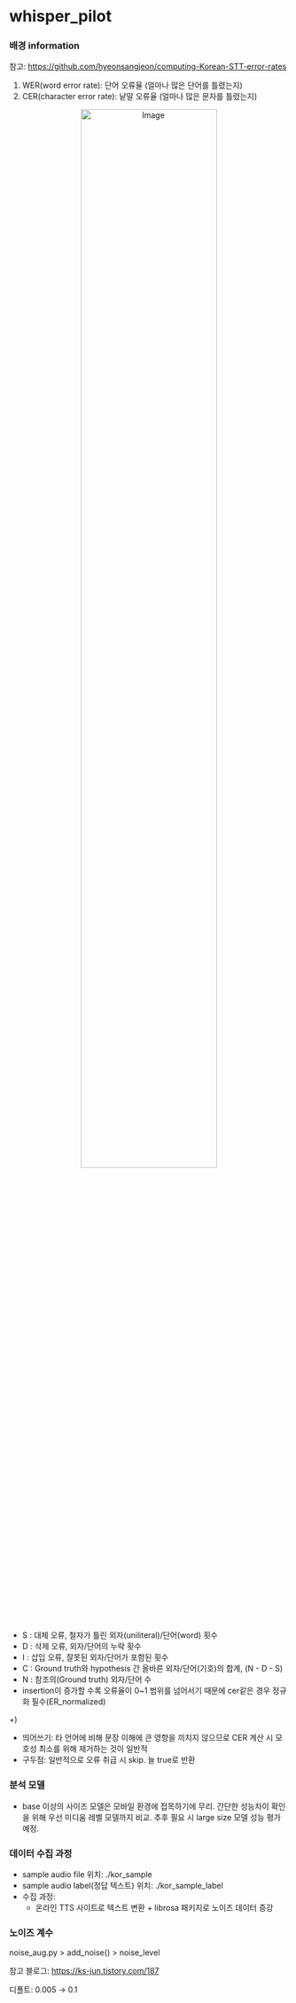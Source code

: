 # whisper_pilot
### 배경 information

참고: https://github.com/hyeonsangjeon/computing-Korean-STT-error-rates

1. WER(word error rate): 단어 오류율 (얼마나 많은 단어를 틀렸는지)
2. CER(character error rate): 낱말 오류율 (얼마나 많은 문자를 틀렸는지)

<p align="center">
<img width="70%" alt="Image" src="https://github.com/user-attachments/assets/46527ea4-f8a5-4ab1-b2b2-9fa4322d0d08" />
</p>

- S : 대체 오류, 철자가 틀린 외자(uniliteral)/단어(word) 횟수
- D : 삭제 오류, 외자/단어의 누락 횟수
- I : 삽입 오류, 잘못된 외자/단어가 포함된 횟수
- C : Ground truth와 hypothesis 간 올바른 외자/단어(기호)의 합계, (N - D - S)
- N : 참조의(Ground truth) 외자/단어 수
- insertion이 증가할 수록 오류율이 0~1 범위를 넘어서기 때문에 cer같은 경우 정규화 필수(ER_normalized)

+)

- 띄어쓰기: 타 언어에 비해 문장 이해에 큰 영향을 끼치지 않으므로 CER 계산 시 모호성 최소를 위해 제거하는 것이 일반적
- 구두점: 일반적으로 오류 취급 시 skip. 늘 true로 반환

### 분석 모델

- base 이상의 사이즈 모델은 모바일 환경에 접목하기에 무리. 간단한 성능차이 확인을 위해 우선 미디움 레벨 모델까지 비교. 추후 필요 시 large size 모델 성능 평가 예정.

### 데이터 수집 과정

- sample audio file 위치: ./kor_sample
- sample audio label(정답 텍스트) 위치: ./kor_sample_label
- 수집 과정:
    - 온라인 TTS 사이트로 텍스트 변환 + librosa 패키지로 노이즈 데이터 증강

### 노이즈 계수

noise_aug.py > add_noise() > noise_level

참고 블로그: https://ks-jun.tistory.com/187

디폴트: 0.005 → 0.1
